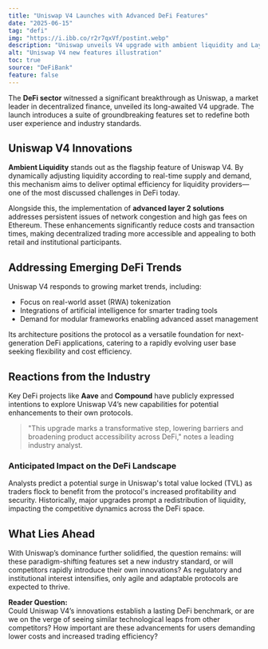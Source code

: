 ```yaml
---
title: "Uniswap V4 Launches with Advanced DeFi Features"
date: "2025-06-15"
tag: "defi"
img: "https://i.ibb.co/r2r7qxVf/postint.webp"
description: "Uniswap unveils V4 upgrade with ambient liquidity and Layer 2 optimizations"
alt: "Uniswap V4 new features illustration"
toc: true
source: "DeFiBank"
feature: false
---
```


The **DeFi sector** witnessed a significant breakthrough as Uniswap, a market leader in decentralized finance, unveiled its long-awaited V4 upgrade. The launch introduces a suite of groundbreaking features set to redefine both user experience and industry standards.

## Uniswap V4 Innovations

**Ambient Liquidity** stands out as the flagship feature of Uniswap V4. By dynamically adjusting liquidity according to real-time supply and demand, this mechanism aims to deliver optimal efficiency for liquidity providers—one of the most discussed challenges in DeFi today.

Alongside this, the implementation of **advanced layer 2 solutions** addresses persistent issues of network congestion and high gas fees on Ethereum. These enhancements significantly reduce costs and transaction times, making decentralized trading more accessible and appealing to both retail and institutional participants.

## Addressing Emerging DeFi Trends

Uniswap V4 responds to growing market trends, including:

- Focus on real-world asset (RWA) tokenization
- Integrations of artificial intelligence for smarter trading tools
- Demand for modular frameworks enabling advanced asset management

Its architecture positions the protocol as a versatile foundation for next-generation DeFi applications, catering to a rapidly evolving user base seeking flexibility and cost efficiency.

## Reactions from the Industry

Key DeFi projects like **Aave** and **Compound** have publicly expressed intentions to explore Uniswap V4’s new capabilities for potential enhancements to their own protocols.

> "This upgrade marks a transformative step, lowering barriers and broadening product accessibility across DeFi," notes a leading industry analyst.

### Anticipated Impact on the DeFi Landscape

Analysts predict a potential surge in Uniswap's total value locked (TVL) as traders flock to benefit from the protocol's increased profitability and security. Historically, major upgrades prompt a redistribution of liquidity, impacting the competitive dynamics across the DeFi space.

## What Lies Ahead

With Uniswap’s dominance further solidified, the question remains: will these paradigm-shifting features set a new industry standard, or will competitors rapidly introduce their own innovations? As regulatory and institutional interest intensifies, only agile and adaptable protocols are expected to thrive.

**Reader Question:**  
Could Uniswap V4’s innovations establish a lasting DeFi benchmark, or are we on the verge of seeing similar technological leaps from other competitors? How important are these advancements for users demanding lower costs and increased trading efficiency?